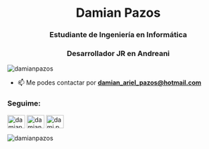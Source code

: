 <h1 align="center">Damian Pazos</h1>
<h3 align="center">Estudiante de Ingeniería en Informática</h3>
<h3 align="center">Desarrollador JR en Andreani</h3>

<p align="left"> <img src="https://komarev.com/ghpvc/?username=damianpazos&label=Profile%20views&color=0e75b6&style=flat" alt="damianpazos" /> </p>

- 📫 Me podes contactar por **damian_ariel_pazos@hotmail.com**

<h3 align="left">Seguime:</h3>
<p align="left">
<a href="https://twitter.com/damian_pazos" target="blank"><img align="center" src="https://raw.githubusercontent.com/rahuldkjain/github-profile-readme-generator/master/src/images/icons/Social/twitter.svg" alt="damian_pazos" height="30" width="40" /></a>
<a href="https://linkedin.com/in/damian-pazos" target="blank"><img align="center" src="https://raw.githubusercontent.com/rahuldkjain/github-profile-readme-generator/master/src/images/icons/Social/linked-in-alt.svg" alt="damian-pazos" height="30" width="40" /></a>
<a href="https://instagram.com/dami.pazos" target="blank"><img align="center" src="https://raw.githubusercontent.com/rahuldkjain/github-profile-readme-generator/master/src/images/icons/Social/instagram.svg" alt="dami.pazos" height="30" width="40" /></a>
</p>



<p><img align="left" src="https://github-readme-stats.vercel.app/api/top-langs?username=damianpazos&show_icons=true&locale=en&layout=compact" alt="damianpazos" /></p>



    




<!---
DamianPazos/DamianPazos is a ✨ special ✨ repository because its `README.md` (this file) appears on your GitHub profile.
You can click the Preview link to take a look at your changes.
--->
